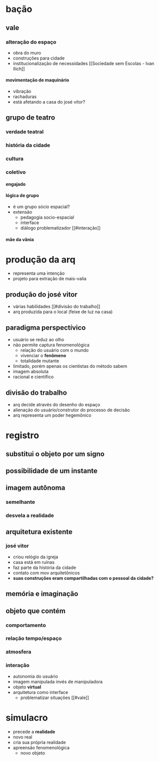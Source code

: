 # bação
## vale
### alteração do espaço
- obra do muro
- construções para cidade 
- institucionalização de necessidades [[Sociedade sem Escolas - Ivan Ilich]]
#### movimentação de maquinário
- vibração
- rachaduras
- está afetando a casa do josé vitor? 
## grupo de teatro
### verdade teatral
### história da cidade
### cultura
### coletivo
#### engajado
#### lógica de grupo
- é um grupo sócio espacial? 
- extensão 
	- pedagogia socio-espacial
	- interface
	- diálogo problematizador [[#interação]]
#### mãe da vânia 
# produção da arq
- representa uma intenção
- projeto para extração de mais-valia
## produção do josé vitor
- várias habilidades [[#divisão do trabalho]]
- arq produzida para o local (feixe de luz na casa)
## paradigma perspectívico
- usuário se reduz ao olho
- não permite captura fenomenológica 
	- relação do usuário com o mundo
	- vivenciar o **fenômeno**
	- totalidade mutante
- limitado, porém apenas os cientistas do método sabem 
- imagem absoluta 
- racional e científico
## divisão do trabalho
- arq decide através do desenho do espaço
- alienação do usuário/construtor do processo de decisão
- arq representa um poder hegemônico

# registro
## substitui o objeto por um signo
## possibilidade de um instante
## imagem autônoma 
### semelhante
### desvela a realidade 
## arquitetura existente
### josé vitor
- criou relógio da igreja 
- casa está em ruínas 
- faz parte da história da cidade
- contato com mov arquitetônicos
- **suas construções eram compartilhadas com o pessoal da cidade?**
## memória e imaginação 
## objeto que contém
### comportamento
### relação tempo/espaço
### atmosfera
### interação
- autonomia do usuário
- imagem manipulada invés de manipuladora
- objeto **virtual**
- arquitetura como interface
	- problematizar situações [[#vale]]
# simulacro 
- precede a **realidade**
- novo real 
- cria sua própria realidade
- apreensão fenomenológica 
	- novo objeto

 